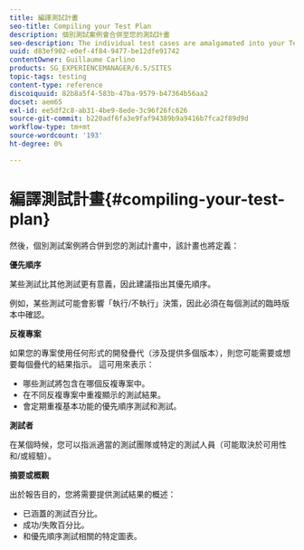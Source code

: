 ```yaml
---
title: 編譯測試計畫
seo-title: Compiling your Test Plan
description: 個別測試案例會合併至您的測試計畫
seo-description: The individual test cases are amalgamated into your Test Plan
uuid: d83ef902-e0ef-4f84-9477-be12dfe91742
contentOwner: Guillaume Carlino
products: SG_EXPERIENCEMANAGER/6.5/SITES
topic-tags: testing
content-type: reference
discoiquuid: 82b8a5f4-583b-47ba-9579-b47364b56aa2
docset: aem65
exl-id: ee5df2c8-ab31-4be9-8ede-3c96f26fc626
source-git-commit: b220adf6fa3e9faf94389b9a9416b7fca2f89d9d
workflow-type: tm+mt
source-wordcount: '193'
ht-degree: 0%

---
```


# 編譯測試計畫{#compiling-your-test-plan}

然後，個別測試案例將合併到您的測試計畫中，該計畫也將定義：

**優先順序**

某些測試比其他測試更有意義，因此建議指出其優先順序。

例如，某些測試可能會影響「執行/不執行」決策，因此必須在每個測試的臨時版本中確認。

**反複專案**

如果您的專案使用任何形式的開發疊代（涉及提供多個版本），則您可能需要或想要每個疊代的結果指示。 這可用來表示：

* 哪些測試將包含在哪個反複專案中。
* 在不同反複專案中重複顯示的測試結果。
* 會定期重複基本功能的優先順序測試和測試。

**測試者**

在某個時候，您可以指派適當的測試團隊或特定的測試人員（可能取決於可用性和/或經驗）。

**摘要或概觀**

出於報告目的，您將需要提供測試結果的概述：

* 已涵蓋的測試百分比。
* 成功/失敗百分比。
* 和優先順序測試相關的特定圖表。
